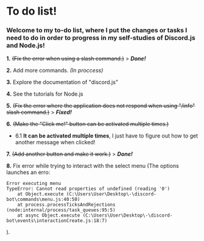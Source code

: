 # To do list!
### Welcome to my to-do list, where I put the changes or tasks I need to do in order to progress in my self-studies of Discord.js and Node.js!

**1.** ~~(Fix the error when using a slash command.)~~ > ***Done!***

**2.** Add more commands. _(In proccess)_

**3.** Explore the documentation of "discord.js"

**4.** See the tutorials for Node.js

**5.** ~~(Fix the error where the application does not respond when using "/info" slash command.)~~ > ***Fixed!***

**6.** ~~(Make the "Click me!" button can be activated multiple times.)~~

 - 6.1 **It can be activated multiple times**, I just have to figure out how to get another message when clicked! 

**7.** ~~(Add another button and make it work.)~~ > ***Done!***

**8.** Fix error while trying to interact with the select menu (The options launches an erro:
```
Error executing menu
TypeError: Cannot read properties of undefined (reading '0')
    at Object.execute (C:\Users\User\Desktop\-\discord-bot\commands\menu.js:40:50)
    at process.processTicksAndRejections (node:internal/process/task_queues:95:5)
    at async Object.execute (C:\Users\User\Desktop\-\discord-bot\events\interactionCreate.js:18:7)

```
).